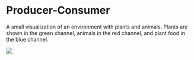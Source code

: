 # Producer-Consumer
A small visualization of an environment with plants and animals.  Plants are shown in the green channel, animals in the red channel, and plant food in the blue channel.

![](demos/ProducerConsumer.gif)
